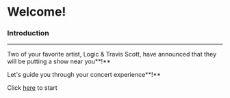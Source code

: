 # Welcome!

### Introduction
--- 
Two of your favorite artist, Logic & Travis Scott, have announced that they will be putting a show near you**!**

Let's guide you through your concert experience**!**

Click [here](home.md) to start